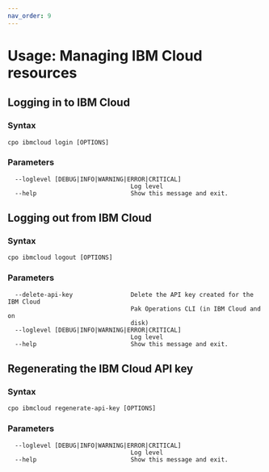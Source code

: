 ```yaml
---
nav_order: 9
---
```


# Usage: Managing IBM Cloud resources

## Logging in to IBM Cloud

### Syntax

```shell
cpo ibmcloud login [OPTIONS]
```

### Parameters

```
  --loglevel [DEBUG|INFO|WARNING|ERROR|CRITICAL]
                                  Log level
  --help                          Show this message and exit.
```

## Logging out from IBM Cloud

### Syntax

```shell
cpo ibmcloud logout [OPTIONS]
```

### Parameters

```
  --delete-api-key                Delete the API key created for the IBM Cloud
                                  Pak Operations CLI (in IBM Cloud and on
                                  disk)
  --loglevel [DEBUG|INFO|WARNING|ERROR|CRITICAL]
                                  Log level
  --help                          Show this message and exit.
```

## Regenerating the IBM Cloud API key

### Syntax

```shell
cpo ibmcloud regenerate-api-key [OPTIONS]
```

### Parameters

```
  --loglevel [DEBUG|INFO|WARNING|ERROR|CRITICAL]
                                  Log level
  --help                          Show this message and exit.
```
